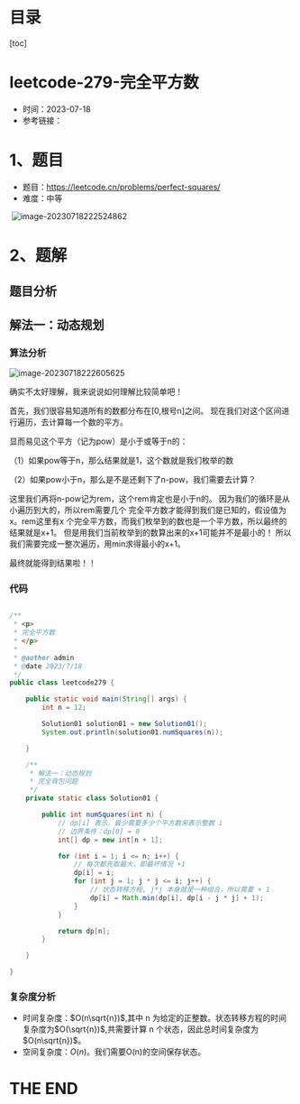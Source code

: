 # 目录

[toc]

# leetcode-279-完全平方数

- 时间：2023-07-18
- 参考链接：



# 1、题目

- 题目：https://leetcode.cn/problems/perfect-squares/
- 难度：中等

​	![image-20230718222524862](https://2021-joker.oss-cn-shanghai.aliyuncs.com/java_img/image-20230718222524862.png)



# 2、题解

## 题目分析



## 解法一：动态规划

### 算法分析

![image-20230718222605625](https://2021-joker.oss-cn-shanghai.aliyuncs.com/java_img/image-20230718222605625.png)

确实不太好理解，我来说说如何理解比较简单吧！

首先，我们很容易知道所有的数都分布在[0,根号n]之间。 现在我们对这个区间进行遍历，去计算每一个数的平方。

显而易见这个平方（记为pow）是小于或等于n的：

（1）如果pow等于n，那么结果就是1，这个数就是我们枚举的数

（2）如果pow小于n，那么是不是还剩下了n-pow，我们需要去计算？

这里我们再将n-pow记为rem，这个rem肯定也是小于n的。 因为我们的循环是从小遍历到大的，所以rem需要几个 完全平方数才能得到我们是已知的，假设值为x。rem这里有x 个完全平方数，而我们枚举到的数也是一个平方数，所以最终的 结果就是x+1。 但是用我们当前枚举到的数算出来的x+1可能并不是最小的！ 所以我们需要完成一整次遍历，用min求得最小的x+1。

最终就能得到结果啦！！

### 代码

```java

/**
 * <p>
 * 完全平方数
 * </p>
 *
 * @author admin
 * @date 2023/7/18
 */
public class leetcode279 {

    public static void main(String[] args) {
        int n = 12;

        Solution01 solution01 = new Solution01();
        System.out.println(solution01.numSquares(n));

    }

    /**
     * 解法一：动态规划
     * 完全背包问题
     */
    private static class Solution01 {

        public int numSquares(int n) {
            // dp[i] 表示，最少需要多少个平方数来表示整数 i
            // 边界条件：dp[0] = 0
            int[] dp = new int[n + 1];

            for (int i = 1; i <= n; i++) {
                // 每次都先取最大，即最坏情况 +1
                dp[i] = i;
                for (int j = 1; j * j <= i; j++) {
                    // 状态转移方程, j*j 本身就是一种组合，所以需要 + 1
                    dp[i] = Math.min(dp[i], dp[i - j * j] + 1);
                }
            }

            return dp[n];
        }

    }

}

```





### 复杂度分析

- 时间复杂度：$O(n\sqrt{n})$,其中 n 为给定的正整数。状态转移方程的时间复杂度为$O(\sqrt{n})$,共需要计算 n
  个状态，因此总时间复杂度为$O(n\sqrt{n})$。
- 空间复杂度：$O(n)$。我们需要O(n)的空间保存状态。





# THE END